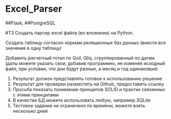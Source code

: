 # Excel_Parser
##Flask, ##PostgreSQL

#ТЗ
Создать парсер excel файла (во вложении) на Python.

Создать таблицу согласно нормам реляционных баз данных (внести все значения в одну таблицу)

Добавить расчетный тотал по Qoil, Qliq, сгруппированный по датам (даты можете указать свои, добавив программно, не изменяя исходный файл, при условии, что дни будут разные, а месяц и год одинаковые)

1. Результат должен представлять готовое к использованию решение
2. Результат для проверки разместить на Github, предоставить ссылку
3. Просьба показать понимание принципов SOLID и  практик связанных с этими принципами
4. В качестве БД можете использовать любую, например SQLite
5. Тестовое задание не ограничено по времени, можете взять несколько дней
